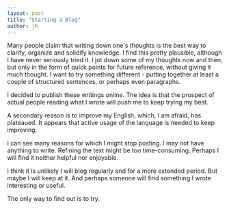 ```yaml
---
layout: post
title: "Starting a Blog"
author: jh
---
```


Many people claim that writing down one's thoughts is the best way to clarify, organize and solidify knowledge. I find this pretty plausible, although I have never seriously tried it. I jot down some of my thoughts now and then, but only in the form of quick points for future reference, without giving it much thought. I want to try something different - putting together at least a couple of structured sentences, or perhaps even paragraphs. 


I decided to publish these writings online. The idea is that the prospect of actual people reading what I wrote will push me to keep trying my best.


A secondary reason is to improve my English, which, I am afraid, has plateaued. It appears that active usage of the language is needed to keep improving.


I can see many reasons for which I might stop posting. I may not have anything to write. Refining the text might be too time-consuming. Perhaps I will find it neither helpful nor enjoyable.


I think it is unlikely I will blog regularly and for a more extended period. But maybe I will keep at it. And perhaps someone will find something I wrote interesting or useful.


The only way to find out is to try.
